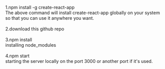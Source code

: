 1.npm install -g create-react-app <br>
The above command will install create-react-app globally on your system so that you can use it anywhere you want.<br><br>
2.download this github repo<br><br>
3.npm install<br>
installing node_modules<br><br>
4.npm start<br>
starting the server locally on the port 3000 or another port if it's used.
